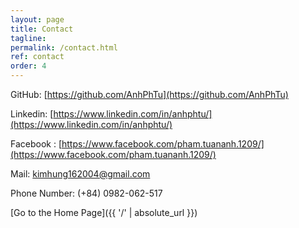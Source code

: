```yaml
---
layout: page
title: Contact
tagline: 
permalink: /contact.html
ref: contact
order: 4
---
```


[1]: http://i.imgur.com/9I6NRUm.png



GitHub: [https://github.com/AnhPhTu](https://github.com/AnhPhTu)

Linkedin: [https://www.linkedin.com/in/anhphtu/](https://www.linkedin.com/in/anhphtu/)

Facebook : [https://www.facebook.com/pham.tuananh.1209/](https://www.facebook.com/pham.tuananh.1209/)

Mail: [kimhung162004@gmail.com]()

Phone Number: (+84) 0982-062-517

[Go to the Home Page]({{ '/' | absolute_url }})
